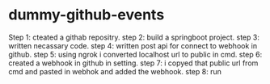 # dummy-github-events
Step 1: cteated a githab repositry.
step 2: build a springboot project.
step 3: written necassary code.
step 4: written post api for connect to webhook in github.
step 5: using ngrok i converted localhost url to public in cmd.
step 6: created a webhook in github in setting.
step 7: i copyed that public url from cmd and pasted in webhok and added the webhook.
step 8: run 